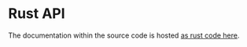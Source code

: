 # Rust API

The documentation within the source code is hosted <a href="../_static/docbrown/index.html">as rust code here</a>. 
